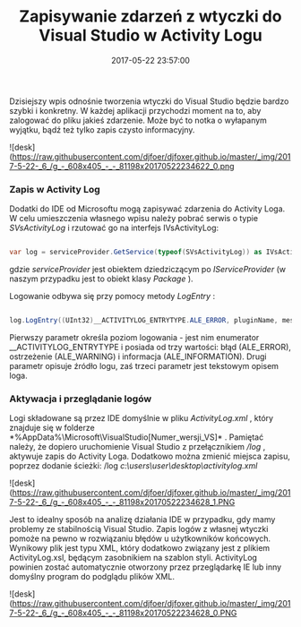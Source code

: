﻿---
layout:     post
title:      Zapisywanie zdarzeń z wtyczki do Visual Studio w Activity Logu
date:       2017-05-22 23:57:00
summary:    Dzisiejszy wpis odnośnie tworzenia wtyczki do Visual Studio będzie bardzo szybki i konkretny. W każdej aplikacji przychodzi moment na to, aby zalogować do pliku jakieś zdarzenie. Może być to notka o wyłapanym wyjątku,  bądź też tylko zapis czysto informacyjny. Zapis w Activity LogDodatki do IDE od M...
categories: windows porady programowanie
---



Dzisiejszy wpis odnośnie tworzenia wtyczki do Visual Studio będzie bardzo szybki i konkretny. W każdej aplikacji przychodzi moment na to, aby zalogować do pliku jakieś zdarzenie. Może być to notka o wyłapanym wyjątku,  bądź też tylko zapis czysto informacyjny. 



![desk](https://raw.githubusercontent.com/djfoer/djfoxer.github.io/master/_img/2017-5-22-_6_/g_-_608x405_-_-_81198x20170522234622_0.png





### Zapis w Activity Log




Dodatki do IDE od Microsoftu mogą zapisywać zdarzenia do Activity Loga. W celu umieszczenia własnego wpisu należy pobrać serwis o typie  *SVsActivityLog*  i rzutować go na interfejs IVsActivityLog:


```csharp

var log = serviceProvider.GetService(typeof(SVsActivityLog)) as IVsActivityLog;


```
 

gdzie  *serviceProvider*  jest obiektem dziedziczącym po  *IServiceProvider*  (w naszym przypadku jest to obiekt klasy  *Package* ).

Logowanie odbywa się przy pomocy metody  *LogEntry* :


```csharp

log.LogEntry((UInt32)__ACTIVITYLOG_ENTRYTYPE.ALE_ERROR, pluginName, message);

```


Pierwszy parametr określa poziom logowania - jest nim enumerator __ACTIVITYLOG_ENTRYTYPE i posiada od trzy wartości: błąd (ALE_ERROR), ostrzeżenie (ALE_WARNING) i informacja (ALE_INFORMATION). Drugi parametr opisuje źródło logu, zaś trzeci parametr jest tekstowym opisem loga.



### Aktywacja i przeglądanie logów


Logi składowane są przez IDE domyślnie w pliku  *ActivityLog.xml* , który znajduje się w folderze  *%AppData%\Microsoft\VisualStudio\[Numer_wersji_VS]\* . Pamiętać należy, że dopiero uruchomienie Visual Studio z przełącznikiem  */log* , aktywuje zapis do Activity Loga. Dodatkowo można zmienić miejsca zapisu, poprzez dodanie ścieżki: /log  *c:\users\user\desktop\activitylog.xml* 





![desk](https://raw.githubusercontent.com/djfoer/djfoxer.github.io/master/_img/2017-5-22-_6_/g_-_608x405_-_-_81198x20170522234628_1.PNG



Jest to idealny sposób na analizę działania IDE w przypadku, gdy mamy problemy ze stabilnością Visual Studio. Zapis logów z własnej wtyczki pomoże na pewno w rozwiązaniu błędów u użytkowników końcowych. Wynikowy plik jest typu XML, który dodatkowo związany jest z plikiem ActivityLog.xsl, będącym zasobnikiem na szablon styli.  ActivityLog powinien zostać automatycznie otworzony przez przeglądarkę IE lub inny domyślny program do podglądu plików XML.



![desk](https://raw.githubusercontent.com/djfoer/djfoxer.github.io/master/_img/2017-5-22-_6_/g_-_608x405_-_-_81198x20170522234628_0.PNG



